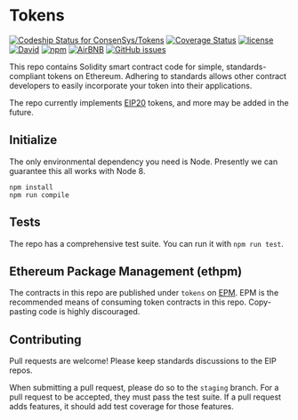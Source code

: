 # Tokens
[ ![Codeship Status for ConsenSys/Tokens](https://app.codeship.com/projects/ccf33380-4dfa-0135-cfa1-72c4965f7f14/status?branch=master)](https://app.codeship.com/projects/233433) [![Coverage Status](https://coveralls.io/repos/github/ConsenSys/Tokens/badge.svg?branch=coverage_test)](https://coveralls.io/github/ConsenSys/Tokens?branch=coverage_test) [![license](https://img.shields.io/github/license/mashape/apistatus.svg?style=flat-square)](https://opensource.org/licenses/MIT) [![David](https://img.shields.io/david/expressjs/express.svg?style=flat-square)](https://david-dm.org/ConsenSys/Tokens) [![npm](https://img.shields.io/npm/v/npm.svg?style=flat-square)]() [![AirBNB](https://img.shields.io/badge/code%20style-airbnb-brightgreen.svg?style=flat-square)](https://github.com/airbnb/javascript) [![GitHub issues](https://img.shields.io/github/issues/ConsenSys/Tokens/shields.svg?style=flat-square)](https://github.com/ConsenSys/Tokens/issues) 

This repo contains Solidity smart contract code for simple, standards-compliant tokens on Ethereum. Adhering to standards allows other contract developers to easily incorporate your token into their applications.

The repo currently implements [EIP20](https://github.com/ethereum/EIPs/blob/master/EIPS/eip-20-token-standard.md) tokens, and more may be added in the future.

## Initialize
The only environmental dependency you need is Node. Presently we can guarantee this all works with Node 8.
```
npm install
npm run compile
```

## Tests
The repo has a comprehensive test suite. You can run it with `npm run test`.

## Ethereum Package Management (ethpm)
The contracts in this repo are published under `tokens` on [EPM](https://www.ethpm.com/registry/packages). EPM is the recommended means of consuming token contracts in this repo. Copy-pasting code is highly discouraged.

## Contributing
Pull requests are welcome! Please keep standards discussions to the EIP repos.

When submitting a pull request, please do so to the `staging` branch. For a pull request to be accepted, they must pass the test suite. If a pull request adds features, it should add test coverage for those features.

